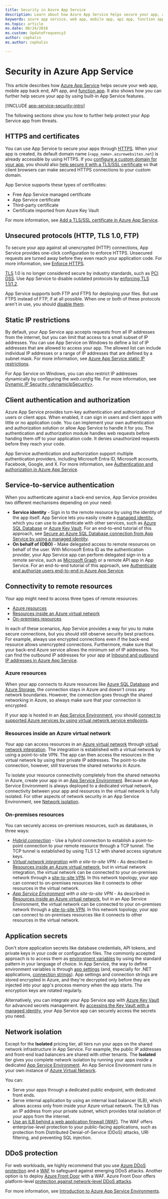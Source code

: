 ```yaml
---
title: Security in Azure App Service
description: Learn about how Azure App Service helps secure your app, and how you can help lock down your app from threats. 
keywords: azure app service, web app, mobile app, api app, function app, security, secure, secured, compliance, compliant, certificate, certificates, https, ftps, tls, trust, encryption, encrypt, encrypted, ip restriction, authentication, authorization, authn, autho, msi, managed service identity, managed identity, secrets, secret, patching, patch, patches, version, isolation, network isolation, ddos, mitm
ms.topic: article
ms.date: 08/24/2018
ms.custom: UpdateFrequency3
author: cephalin
ms.author: cephalin

---
```

# Security in Azure App Service

This article describes how [Azure App Service](overview.md) helps secure your web app, mobile app back end, API app, and [function app](../azure-functions/index.yml). It also shows how you can further help secure your app by using built-in App Service features.

[!INCLUDE [app-service-security-intro](../../includes/app-service-security-intro.md)]

The following sections show you how to further help protect your App Service app from threats.

## HTTPS and certificates

You can use App Service to secure your apps through [HTTPS](https://wikipedia.org/wiki/HTTPS). When your app is created, its default domain name (`<app_name>.azurewebsites.net`) is already accessible by using HTTPS. If you [configure a custom domain for your app](app-service-web-tutorial-custom-domain.md), you should also [help secure it with a TLS/SSL certificate](configure-ssl-bindings.md) so that client browsers can make secured HTTPS connections to your custom domain. 

App Service supports these types of certificates:

- Free App Service managed certificate
- App Service certificate
- Third-party certificate
- Certificate imported from Azure Key Vault

For more information, see [Add a TLS/SSL certificate in Azure App Service](configure-ssl-certificate.md).

## Unsecured protocols (HTTP, TLS 1.0, FTP)

To secure your app against all unencrypted (HTTP) connections, App Service provides one-click configuration to enforce HTTPS. Unsecured requests are turned away before they even reach your application code. For more information, see [Enforce HTTPS](configure-ssl-bindings.md#enforce-https).

[TLS](https://wikipedia.org/wiki/Transport_Layer_Security) 1.0 is no longer considered secure by industry standards, such as [PCI DSS](https://wikipedia.org/wiki/Payment_Card_Industry_Data_Security_Standard). Use App Service to disable outdated protocols by [enforcing TLS 1.1/1.2](configure-ssl-bindings.md#enforce-tls-versions).

App Service supports both FTP and FTPS for deploying your files. But use FTPS instead of FTP, if at all possible. When one or both of these protocols aren't in use, you should [disable them](deploy-ftp.md#enforce-ftps).

## Static IP restrictions

By default, your App Service app accepts requests from all IP addresses from the internet, but you can limit that access to a small subset of IP addresses. You can use App Service on Windows to define a list of IP addresses that are allowed to access your app. The allowed list can include individual IP addresses or a range of IP addresses that are defined by a subnet mask. For more information, see [Azure App Service static IP restrictions](app-service-ip-restrictions.md).

For App Service on Windows, you can also restrict IP addresses dynamically by configuring the *web.config* file. For more information, see [Dynamic IP Security \<dynamicIpSecurity>](/iis/configuration/system.webServer/security/dynamicIpSecurity/).

## Client authentication and authorization

Azure App Service provides turn-key authentication and authorization of users or client apps. When enabled, it can sign in users and client apps with little or no application code. You can implement your own authentication and authorization solution or allow App Service to handle it for you. The authentication and authorization module handles web requests before handing them off to your application code. It denies unauthorized requests before they reach your code.

App Service authentication and authorization support multiple authentication providers, including Microsoft Entra ID, Microsoft accounts, Facebook, Google, and X. For more information, see [Authentication and authorization in Azure App Service](overview-authentication-authorization.md).

## Service-to-service authentication

When you authenticate against a back-end service, App Service provides two different mechanisms depending on your need:

- **Service identity** - Sign in to the remote resource by using the identity of the app itself. App Service lets you easily create a [managed identity](overview-managed-identity.md), which you can use to authenticate with other services, such as [Azure SQL Database](/azure/sql-database/) or [Azure Key Vault](/azure/key-vault/). For an end-to-end tutorial of this approach, see [Secure an Azure SQL Database connection from App Service by using a managed identity](tutorial-connect-msi-sql-database.md).
- **On behalf of (OBO)** - Make delegated access to remote resources on behalf of the user. With Microsoft Entra ID as the authentication provider, your App Service app can perform delegated sign-in to a remote service, such as [Microsoft Graph](/graph/overview) or a remote API app in App Service. For an end-to-end tutorial of this approach, see [Authenticate and authorize users end-to-end in Azure App Service](tutorial-auth-aad.md).

## Connectivity to remote resources

Your app might need to access three types of remote resources:

- [Azure resources](#azure-resources)
- [Resources inside an Azure virtual network](#resources-inside-an-azure-virtual-network)
- [On-premises resources](#on-premises-resources)

In each of these scenarios, App Service provides a way for you to make secure connections, but you should still observe security best practices. For example, always use encrypted connections even if the back-end resource allows unencrypted connections. Furthermore, make sure that your back-end Azure service allows the minimum set of IP addresses. You can find the outbound IP addresses for your app at [Inbound and outbound IP addresses in Azure App Service](overview-inbound-outbound-ips.md).

### Azure resources

When your app connects to Azure resources like [Azure SQL Database](https://azure.microsoft.com/services/sql-database/) and [Azure Storage](../storage/index.yml), the connection stays in Azure and doesn't cross any network boundaries. However, the connection goes through the shared networking in Azure, so always make sure that your connection is encrypted.

If your app is hosted in an [App Service Environment](environment/intro.md), you should [connect to supported Azure services by using virtual network service endpoints](../virtual-network/virtual-network-service-endpoints-overview.md).

### Resources inside an Azure virtual network

Your app can access resources in an [Azure virtual network](../virtual-network/index.yml) through [virtual network integration](./overview-vnet-integration.md). The integration is established with a virtual network by using a point-to-site VPN. The app can then access the resources in the virtual network by using their private IP addresses. The point-to-site connection, however, still traverses the shared networks in Azure.

To isolate your resource connectivity completely from the shared networks in Azure, create your app in an [App Service Environment](environment/intro.md). Because an App Service Environment is always deployed to a dedicated virtual network, connectivity between your app and resources in the virtual network is fully isolated. For other aspects of network security in an App Service Environment, see [Network isolation](#network-isolation).

### On-premises resources

You can securely access on-premises resources, such as databases, in three ways:

- *[Hybrid connection](app-service-hybrid-connections.md)* - Use a hybrid connection to establish a point-to-point connection to your remote resource through a TCP tunnel. The TCP tunnel is established by using TLS 1.2 with shared access signature keys.
- *[Virtual network integration](./overview-vnet-integration.md) with a site-to-site VPN* - As described in [Resources inside an Azure virtual network](#resources-inside-an-azure-virtual-network), but in virtual network integration, the virtual network can be connected to your on-premises network through a [site-to-site VPN](../vpn-gateway/tutorial-site-to-site-portal.md). In this network topology, your app can connect to on-premises resources like it connects to other resources in the virtual network.
- *[App Service Environment](environment/intro.md) with a site-to-site VPN* - As described in [Resources inside an Azure virtual network](#resources-inside-an-azure-virtual-network), but in an App Service Environment, the virtual network can be connected to your on-premises network through a [site-to-site VPN](../vpn-gateway/tutorial-site-to-site-portal.md). In this network topology, your app can connect to on-premises resources like it connects to other resources in the virtual network.

## Application secrets

Don't store application secrets like database credentials, API tokens, and private keys in your code or configuration files. The commonly accepted approach is to access them as [environment variables](https://wikipedia.org/wiki/Environment_variable) by using the standard pattern in your language of choice. In App Service, the way to define environment variables is through [app settings](configure-common.md#configure-app-settings) (and, especially for .NET applications, [connection strings](configure-common.md#configure-connection-strings)). App settings and connection strings are stored encrypted in Azure, and they're decrypted only before they are injected into your app's process memory when the app starts. The encryption keys are rotated regularly.

Alternatively, you can integrate your App Service app with [Azure Key Vault](/azure/key-vault/) for advanced secrets management. By [accessing the Key Vault with a managed identity](/azure/key-vault/general/tutorial-net-create-vault-azure-web-app), your App Service app can securely access the secrets you need.

## Network isolation

Except for the **Isolated** pricing tier, all tiers run your apps on the shared network infrastructure in App Service. For example, the public IP addresses and front-end load balancers are shared with other tenants. The **Isolated** tier gives you complete network isolation by running your apps inside a dedicated [App Service Environment](environment/intro.md). An App Service Environment runs in your own instance of [Azure Virtual Network](../virtual-network/index.yml).

You can:

- Serve your apps through a dedicated public endpoint, with dedicated front ends.
- Serve internal application by using an internal load balancer (ILB), which allows access only from inside your Azure virtual network. The ILB has an IP address from your private subnet, which provides total isolation of your apps from the internet.
- [Use an ILB behind a web application firewall (WAF)](environment/integrate-with-application-gateway.md). The WAF offers enterprise-level protection to your public-facing applications, such as protection from Distributed Denial-of-Service (DDoS) attacks, URI filtering, and preventing SQL injection.

## DDoS protection

For web workloads, we highly recommend that you use [Azure DDoS protection](../ddos-protection/ddos-protection-overview.md) and a [WAF](../web-application-firewall/overview.md) to safeguard against emerging DDoS attacks. Another option is to deploy [Azure Front Door](../frontdoor/web-application-firewall.md) with a WAF. Azure Front Door offers platform-level [protection against network-level DDoS attacks](../frontdoor/front-door-ddos.md).

For more information, see [Introduction to Azure App Service Environments](environment/intro.md).
